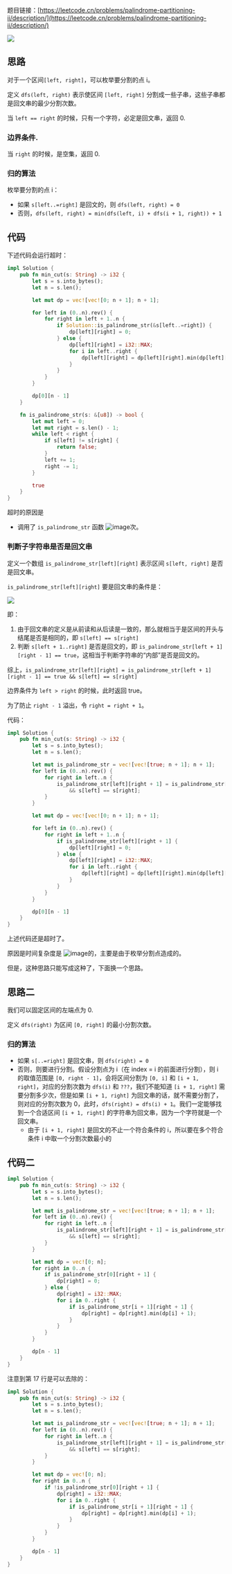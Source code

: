 题目链接：[https://leetcode.cn/problems/palindrome-partitioning-ii/description/](https://leetcode.cn/problems/palindrome-partitioning-ii/description/)

![](../../../../../images/2025/1737468044650-7e7c6992-7105-4abd-ae8f-4cba4a33f915.png)

## 思路
对于一个区间`[left, right]`，可以枚举要分割的点 i。

定义 `dfs(left, right)` 表示使区间 `[left, right]` 分割成一些子串，这些子串都是回文串的最少分割次数。

当 `left == right` 的时候，只有一个字符，必定是回文串，返回 0.

### 边界条件.
当 `right` 的时候，是空集，返回 0.

### 归的算法
枚举要分割的点 i：

+ 如果 `s[left..=right]` 是回文的，则 `dfs(left, right) = 0`
+ 否则，`dfs(left, right) = min(dfs(left, i) + dfs(i + 1, right)) + 1`

## 代码
下述代码会运行超时：

```rust
impl Solution {
    pub fn min_cut(s: String) -> i32 {
        let s = s.into_bytes();
        let n = s.len();

        let mut dp = vec![vec![0; n + 1]; n + 1];

        for left in (0..n).rev() {
            for right in left + 1..n {
                if Solution::is_palindrome_str(&s[left..=right]) {
                    dp[left][right] = 0;
                } else {
                    dp[left][right] = i32::MAX;
                    for i in left..right {
                        dp[left][right] = dp[left][right].min(dp[left][i] + dp[i + 1][right] + 1);
                    }  
                }
            }
        }

        dp[0][n - 1]
    }

    fn is_palindrome_str(s: &[u8]) -> bool {
        let mut left = 0;
        let mut right = s.len() - 1;
        while left < right {
            if s[left] != s[right] {
                return false;
            }
            left += 1;
            right -= 1;
        }

        true
    }
}
```

超时的原因是

+ 调用了 `is_palindrome_str` 函数 ![image](../../../../../images/2025/b67c3aca1bcc34aec861fef4fbf09535.svg)次。

### 判断子字符串是否是回文串
定义一个数组 `is_palindrome_str[left][right]` 表示区间 `s[left, right]` 是否是回文串。

`is_palindrome_str[left][right]` 要是回文串的条件是：

![](../../../../../images/2025/1737880595158-42a786ab-66ab-4bb2-ba79-b068da1dfdbf.png)

即：

1. 由于回文串的定义是从前读和从后读是一致的，那么就相当于是区间的开头与结尾是否是相同的，即 `s[left] == s[right]`
2. 判断 `s[left + 1..right]` 是否是回文的，即 `is_palindrome_str[left + 1][right - 1] == true`，这相当于判断字符串的“内部”是否是回文的。

综上，`is_palindrome_str[left][right] = is_palindrome_str[left + 1][right - 1] == true && s[left] == s[right] `

边界条件为 `left > right` 的时候，此时返回 true。

为了防止 `right - 1` 溢出，令 `right = right + 1`。

代码：

```rust
impl Solution {
    pub fn min_cut(s: String) -> i32 {
        let s = s.into_bytes();
        let n = s.len();

        let mut is_palindrome_str = vec![vec![true; n + 1]; n + 1];
        for left in (0..n).rev() {
            for right in left..n {
                is_palindrome_str[left][right + 1] = is_palindrome_str[left + 1][right] == true 
                    && s[left] == s[right];
            }
        }

        let mut dp = vec![vec![0; n + 1]; n + 1];

        for left in (0..n).rev() {
            for right in left + 1..n {
                if is_palindrome_str[left][right + 1] {
                    dp[left][right] = 0;
                } else {
                    dp[left][right] = i32::MAX;
                    for i in left..right {
                        dp[left][right] = dp[left][right].min(dp[left][i] + dp[i + 1][right] + 1);
                    }  
                }
            }
        }

        dp[0][n - 1]
    }
}
```

上述代码还是超时了。

原因是时间复杂度是 ![image](../../../../../images/2025/a77815a52a2d0050828079fb142b1410.svg)的，主要是由于枚举分割点造成的。

但是，这种思路只能写成这种了，下面换一个思路。

## 思路二
我们可以固定区间的左端点为 0.

定义 `dfs(right)` 为区间 `[0, right]` 的最小分割次数。

### 归的算法
+ 如果 `s[..=right]` 是回文串，则 `dfs(right) = 0`
+ 否则，则要进行分割。假设分割点为 i（在 index = i 的前面进行分割），则 i 的取值范围是 `[0, right - 1]`，会将区间分割为 `[0, i]` 和 `[i + 1, right]`，对应的分割次数为 `dfs(i)` 和 `???`，我们不能知道 `[i + 1, right]` 需要分割多少次，但是如果 `[i + 1, right]` 为回文串的话，就不需要分割了，则对应的分割次数为 0，此时，`dfs(right) = dfs(i) + 1`。我们一定能够找到一个合适区间 `[i + 1, right]` 的字符串为回文串，因为一个字符就是一个回文串。
    - 由于 `[i + 1, right]` 是回文的不止一个符合条件的 i，所以要在多个符合条件 i 中取一个分割次数最小的

## 代码二
```rust
impl Solution {
    pub fn min_cut(s: String) -> i32 {
        let s = s.into_bytes();
        let n = s.len();

        let mut is_palindrome_str = vec![vec![true; n + 1]; n + 1];
        for left in (0..n).rev() {
            for right in left..n {
                is_palindrome_str[left][right + 1] = is_palindrome_str[left + 1][right] == true 
                    && s[left] == s[right];
            }
        }

        let mut dp = vec![0; n];
        for right in 0..n {
            if is_palindrome_str[0][right + 1] {
                dp[right] = 0;
            } else {
                dp[right] = i32::MAX;
                for i in 0..right {
                    if is_palindrome_str[i + 1][right + 1] {
                        dp[right] = dp[right].min(dp[i] + 1);
                    }
                }
            }
        }

        dp[n - 1]
    }
}
```

注意到第 17 行是可以去除的：

```rust
impl Solution {
    pub fn min_cut(s: String) -> i32 {
        let s = s.into_bytes();
        let n = s.len();

        let mut is_palindrome_str = vec![vec![true; n + 1]; n + 1];
        for left in (0..n).rev() {
            for right in left..n {
                is_palindrome_str[left][right + 1] = is_palindrome_str[left + 1][right] == true 
                    && s[left] == s[right];
            }
        }

        let mut dp = vec![0; n];
        for right in 0..n {
            if !is_palindrome_str[0][right + 1] {
                dp[right] = i32::MAX;
                for i in 0..right {
                    if is_palindrome_str[i + 1][right + 1] {
                        dp[right] = dp[right].min(dp[i] + 1);
                    }
                }
            }
        }

        dp[n - 1]
    }
}
```

